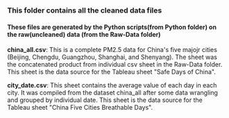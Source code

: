 ### This folder contains all the cleaned data files
#### These files are generated by the Python scripts(from Python folder) on the raw(uncleaned) data (from the Raw-Data folder)

<p> <strong>china_all.csv</strong>: This is a complete PM2.5 data for China's five majojr cities (Beijing, Chengdu, Guangzhou, Shanghai, and Shenyang). The sheet was the concatenated product from individual csv sheet in the Raw-Data folder. This sheet is the data source for the Tableau sheet "Safe Days of China".
<p> <strong>city_date.csv</strong>: This sheet contains the average value of each day in each city. It was compiled from the dataset china_all after some data wrangling and grouped by individual date. This sheet is the data source for the Tableau sheet "China Five Cities Breathable Days".
